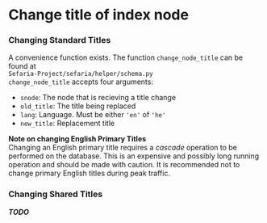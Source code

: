 # Change title of index node

### Changing Standard Titles

A convenience function exists. The function `change_node_title` can be found at  
`Sefaria-Project/sefaria/helper/schema.py`  
`change_node_title` accepts four arguments:
* `snode`: The node that is recieving a title change
* `old_title`: The title being replaced
* `lang`: Language. Must be either `'en'` of `'he'`
* `new_title`: Replacement title

**Note on changing English Primary Titles**  
Changing an English primary title requires a *cascade* operation to be performed on the database. This is an expensive and possibly long running operation and should be made with caution. It is recommended not to change primary English titles during peak traffic.


### Changing Shared Titles
**_TODO_**
